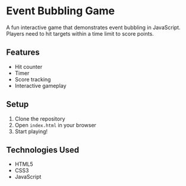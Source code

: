 # Event Bubbling Game

A fun interactive game that demonstrates event bubbling in JavaScript. Players need to hit targets within a time limit to score points.

## Features
- Hit counter
- Timer
- Score tracking
- Interactive gameplay

## Setup
1. Clone the repository
2. Open `index.html` in your browser
3. Start playing!

## Technologies Used
- HTML5
- CSS3
- JavaScript 